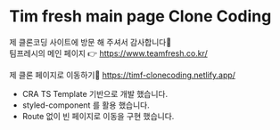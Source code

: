 # Tim fresh main page Clone Coding

제 클론코딩 사이트에 방문 해 주셔서 감사합니다🙌  
팀프레시의 메인 페이지 👉 https://www.teamfresh.co.kr/

제 클론 페이지로 이동하기🧐 https://timf-clonecoding.netlify.app/

- CRA TS Template 기반으로 개발 했습니다.
- styled-component 를 활용 했습니다.
- Route 없이 빈 페이지로 이동을 구현 했습니다.
